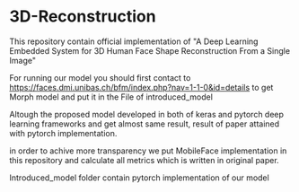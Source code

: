 # 3D-Reconstruction

This repository contain official implementation of "A Deep Learning Embedded System for 3D Human Face Shape Reconstruction From a Single Image" 

For running our model you should first contact to https://faces.dmi.unibas.ch/bfm/index.php?nav=1-1-0&id=details to get Morph model and put it in the File of introduced_model

Altough the proposed model developed in both of keras and pytorch deep learning frameworks and get almost same result, result of paper attained with pytorch implementation. 

in order to achive more transparency we put MobileFace implementation in this repository and calculate all metrics which is written in original paper.

Introduced_model folder contain pytorch implementation of our model


